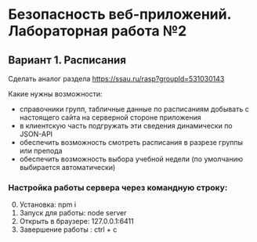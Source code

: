 # Безопасность веб-приложений. Лабораторная работа №2

## Вариант 1. Расписания
Сделать аналог раздела https://ssau.ru/rasp?groupId=531030143

Какие нужны возможности:
- справочники групп, табличные данные по расписаниям добывать с настоящего сайта на серверной стороне приложения
- в клиентскую часть подгружать эти сведения динамически по JSON-API
- обеспечить возможность смотреть расписания в разрезе группы или препода
- обеспечить возможность выбора учебной недели (по умолчанию выбирается автоматически)

### Настройка работы сервера через командную строку: 
0) Установка: npm i
1) Запуск для работы: node server
2) Открыть в браузере: 127.0.0.1:6411
3) Завершение работы : ctrl + c


